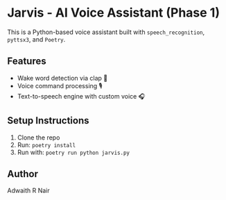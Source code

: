 # Jarvis - AI Voice Assistant (Phase 1)

This is a Python-based voice assistant built with `speech_recognition`, `pyttsx3`, and `Poetry`.

## Features
- Wake word detection via clap 👏
- Voice command processing 🎙️
- Text-to-speech engine with custom voice 🎧

## Setup Instructions
1. Clone the repo
2. Run: `poetry install`
3. Run with: `poetry run python jarvis.py`

## Author
Adwaith R Nair
